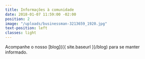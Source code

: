 ```yaml
---
title: Informações à comunidade
date: 2018-01-07 11:59:00 -02:00
position: 2
image: "/uploads/businessman-3213659_1920.jpg"
text-position: left
classes: light
---
```


Acompanhe o nosso [blog]({{ site.baseurl }}/blog) para se manter informado.